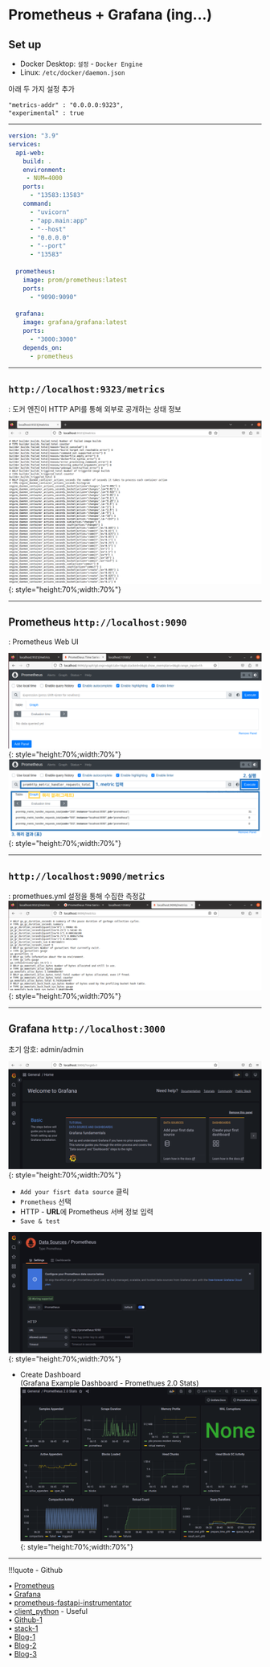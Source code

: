 # Prometheus + Grafana (ing...)

## Set up
- Docker Desktop: `설정` - `Docker Engine` 
- Linux: `/etc/docker/daemon.json`

아래 두 가지 설정 추가
```
"metrics-addr" : "0.0.0.0:9323",
"experimental" : true
```
---

```yaml title="docker-compose.yml"
version: "3.9"
services:
  api-web:
    build: .
    environment:
     - NUM=4000
    ports:
      - "13583:13583"
    command:
      - "uvicorn"
      - "app.main:app"
      - "--host"
      - "0.0.0.0"
      - "--port"
      - "13583"

  prometheus:
    image: prom/prometheus:latest
    ports:
      - "9090:9090"

  grafana:
    image: grafana/grafana:latest
    ports:
      - "3000:3000"
    depends_on:
      - prometheus
```

---
## `http://localhost:9323/metrics`
\: 도커 엔진이 HTTP API를 통해 외부로 공개하는 상태 정보<div>
![1](../images/monitoring-1.png){: style="height:70%;width:70%"}

---

## Prometheus `http://localhost:9090`
\: Prometheus Web UI<div>
![2](../images/monitoring-2.png){: style="height:70%;width:70%"}
![3](../images/monitoring-3.png){: style="height:70%;width:70%"}

---

## `http://localhost:9090/metrics`
\: promethues.yml 설정을 통해 수집한 측정값
![4](../images/monitoring-4.png){: style="height:70%;width:70%"}

---
## Grafana `http://localhost:3000`
초기 암호: admin/admin<div>
![5](../images/monitoring-5.png){: style="height:70%;width:70%"}

- `Add your fisrt data source` 클릭
- `Prometheus` 선택
- HTTP - **URL**에 Prometheus 서버 정보 입력
- `Save & test`

![6](../images/monitoring-6.png){: style="height:70%;width:70%"}

- Create Dashboard <div>
(Grafana Example Dashboard - Promethues 2.0 Stats)
![7](../images/monitoring-7.png){: style="height:70%;width:70%"}


---
!!!quote
    - Github<div>
      • [Prometheus](https://prometheus.io/)<div>
      • [Grafana](https://grafana.com/docs/grafana-cloud/quickstart/docker-compose-linux/)<div>
      • [prometheus-fastapi-instrumentator](https://github.com/trallnag/prometheus-fastapi-instrumentator)<div>
      • [client_python](https://github.com/prometheus/client_python)
    - Useful<div>
      • [Github-1](https://github.com/docker/awesome-compose/tree/master/prometheus-grafana)<div>
      • [stack-1](https://stackoverflow.com/questions/74029504/spring-prometheus-grafana-err-reading-prometheus-post-http-localhost90)<div>
      • [Blog-1](https://medium.com/@ct.onyemaobi/build-and-monitor-your-fastapi-microservice-with-docker-prometheus-and-grafana-part-2-37472157a2b)<div>
      • [Blog-2](https://umanking.github.io/2021/08/19/prometheus-grafana-example/)<div>
      • [Blog-3](https://docs.netapp.com/ko-kr/storagegrid-116/monitor/commonly-used-prometheus-metrics.html)
